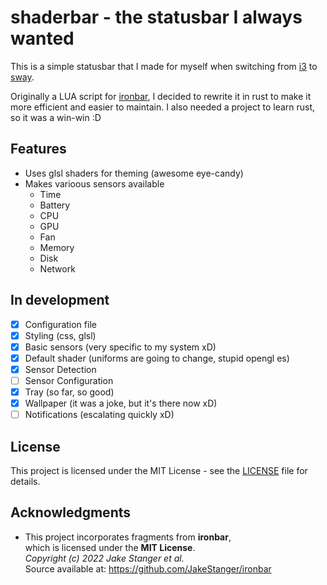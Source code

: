 # shaderbar - the statusbar I always wanted

This is a simple statusbar that I made for myself when switching from [i3](https://github.com/i3/i3) to [sway](https://github.com/swaywm/sway).

Originally a LUA script for [ironbar](https://github.com/JakeStanger/ironbar), I decided to rewrite it in rust to make it more efficient and easier to maintain. I also needed a project to learn rust, so it was a win-win :D

## Features

- Uses glsl shaders for theming (awesome eye-candy)
- Makes varioous sensors available
  - Time
  - Battery
  - CPU
  - GPU
  - Fan
  - Memory
  - Disk
  - Network

## In development

- [x] Configuration file
- [x] Styling (css, glsl)
- [x] Basic sensors (very specific to my system xD)
- [x] Default shader (uniforms are going to change, stupid opengl es)
- [x] Sensor Detection
- [ ] Sensor Configuration
- [x] Tray (so far, so good)
- [x] Wallpaper (it was a joke, but it's there now xD)
- [ ] Notifications (escalating quickly xD)

## License

This project is licensed under the MIT License - see the [LICENSE](LICENSE) file for details.

## Acknowledgments

   - This project incorporates fragments from **ironbar**,<br>
     which is licensed under the **MIT License**.<br>
     *Copyright (c) 2022 Jake Stanger et al.*<br>
     Source available at: https://github.com/JakeStanger/ironbar
